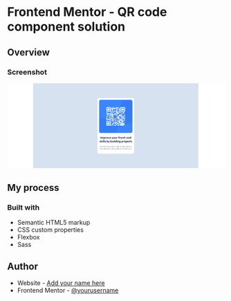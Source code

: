 # Frontend Mentor - QR code component solution

## Overview

### Screenshot

![Design preview for the QR code component coding challenge](./design/code-qr-design.jpg)

## My process

### Built with

- Semantic HTML5 markup
- CSS custom properties
- Flexbox
- Sass

## Author

- Website - [Add your name here](https://www.your-site.com)
- Frontend Mentor - [@yourusername](https://www.frontendmentor.io/profile/yourusername)


